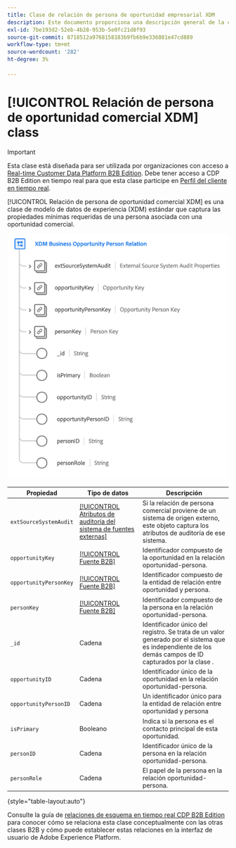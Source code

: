 ```yaml
---
title: Clase de relación de persona de oportunidad empresarial XDM
description: Este documento proporciona una descripción general de la clase de relación de persona de oportunidad empresarial XDM en el Modelo de datos de experiencia (XDM).
exl-id: 7be193d2-52eb-4b28-953b-5e0fc21d8f93
source-git-commit: 8718512a9768158183b9fb6b9e336081e47cd889
workflow-type: tm+mt
source-wordcount: '282'
ht-degree: 3%

---
```


# [!UICONTROL Relación de persona de oportunidad comercial XDM] class

>[!IMPORTANT]
>
>Esta clase está diseñada para ser utilizada por organizaciones con acceso a [Real-time Customer Data Platform B2B Edition](../../../rtcdp/b2b-overview.md). Debe tener acceso a CDP B2B Edition en tiempo real para que esta clase participe en [Perfil del cliente en tiempo real](../../../profile/home.md).

[!UICONTROL Relación de persona de oportunidad comercial XDM] es una clase de modelo de datos de experiencia (XDM) estándar que captura las propiedades mínimas requeridas de una persona asociada con una oportunidad comercial.

![](../../images/classes/b2b/business-opportunity-person-relation.png)

| Propiedad | Tipo de datos | Descripción |
| --- | --- | --- |
| `extSourceSystemAudit` | [[!UICONTROL Atributos de auditoría del sistema de fuentes externas]](../../data-types/external-source-system-audit-attributes.md) | Si la relación de persona comercial proviene de un sistema de origen externo, este objeto captura los atributos de auditoría de ese sistema. |
| `opportunityKey` | [[!UICONTROL Fuente B2B]](../../data-types/b2b-source.md) | Identificador compuesto de la oportunidad en la relación oportunidad-persona. |
| `opportunityPersonKey` | [[!UICONTROL Fuente B2B]](../../data-types/b2b-source.md) | Identificador compuesto de la entidad de relación entre oportunidad y persona. |
| `personKey` | [[!UICONTROL Fuente B2B]](../../data-types/b2b-source.md) | Identificador compuesto de la persona en la relación oportunidad-persona. |
| `_id` | Cadena | Identificador único del registro. Se trata de un valor generado por el sistema que es independiente de los demás campos de ID capturados por la clase . |
| `opportunityID` | Cadena | Identificador único de la oportunidad en la relación oportunidad-persona. |
| `opportunityPersonID` | Cadena | Un identificador único para la entidad de relación entre oportunidad y persona |
| `isPrimary` | Booleano | Indica si la persona es el contacto principal de esta oportunidad. |
| `personID` | Cadena | Identificador único de la persona en la relación oportunidad-persona. |
| `personRole` | Cadena | El papel de la persona en la relación oportunidad-persona. |

{style=&quot;table-layout:auto&quot;}

Consulte la guía de [relaciones de esquema en tiempo real CDP B2B Edition](../../tutorials/relationship-b2b.md) para conocer cómo se relaciona esta clase conceptualmente con las otras clases B2B y cómo puede establecer estas relaciones en la interfaz de usuario de Adobe Experience Platform.
